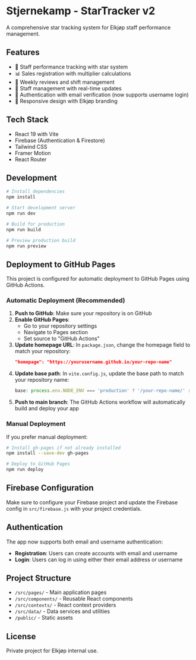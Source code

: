 # Stjernekamp - StarTracker v2

A comprehensive star tracking system for Elkjøp staff performance management.

## Features

- 🌟 Staff performance tracking with star system
- 📊 Sales registration with multiplier calculations
- 📅 Weekly reviews and shift management
- 👥 Staff management with real-time updates
- 🔐 Authentication with email verification (now supports username login)
- 📱 Responsive design with Elkjøp branding

## Tech Stack

- React 19 with Vite
- Firebase (Authentication & Firestore)
- Tailwind CSS
- Framer Motion
- React Router

## Development

```bash
# Install dependencies
npm install

# Start development server
npm run dev

# Build for production
npm run build

# Preview production build
npm run preview
```

## Deployment to GitHub Pages

This project is configured for automatic deployment to GitHub Pages using GitHub Actions.

### Automatic Deployment (Recommended)

1. **Push to GitHub**: Make sure your repository is on GitHub
2. **Enable GitHub Pages**: 
   - Go to your repository settings
   - Navigate to Pages section
   - Set source to "GitHub Actions"
3. **Update homepage URL**: In `package.json`, change the homepage field to match your repository:
   ```json
   "homepage": "https://yourusername.github.io/your-repo-name"
   ```
4. **Update base path**: In `vite.config.js`, update the base path to match your repository name:
   ```javascript
   base: process.env.NODE_ENV === 'production' ? '/your-repo-name/' : '/'
   ```
5. **Push to main branch**: The GitHub Actions workflow will automatically build and deploy your app

### Manual Deployment

If you prefer manual deployment:

```bash
# Install gh-pages if not already installed
npm install --save-dev gh-pages

# Deploy to GitHub Pages
npm run deploy
```

## Firebase Configuration

Make sure to configure your Firebase project and update the Firebase config in `src/firebase.js` with your project credentials.

## Authentication

The app now supports both email and username authentication:
- **Registration**: Users can create accounts with email and username
- **Login**: Users can log in using either their email address or username

## Project Structure

- `/src/pages/` - Main application pages
- `/src/components/` - Reusable React components  
- `/src/contexts/` - React context providers
- `/src/data/` - Data services and utilities
- `/public/` - Static assets

## License

Private project for Elkjøp internal use.
